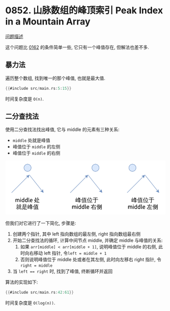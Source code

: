 # 0852. 山脉数组的峰顶索引 Peak Index in a Mountain Array

[问题描述](https://leetcode.com/problems/peak-index-in-a-mountain-array)

这个问题比 [0162](../0162.find-peak-element/index.md) 的条件简单一些,
它只有一个峰值存在, 但解法也差不多.

## 暴力法

遍历整个数组, 找到唯一的那个峰值, 也就是最大值.

```rust
{{#include src/main.rs:5:15}}
```

时间复杂度是 `O(n)`.

## 二分查找法

使用二分查找法找出峰值, 它与 middle 的元素有三种关系:

- `middle` 处就是峰值
- 峰值位于 `middle` 的左侧
- 峰值位于 `middle` 的右侧

![peak position](assets/peak-position.svg)

但我们对它进行了一下简化, 步骤是:

1. 创建两个指针, 其中 left 指向数组的最左侧, right 指向数组最右侧
2. 开始二分查找法的循环, 计算中间节点 middle, 并确定 middle 与峰值的关系:
    1. 如果 `arr[middle] < arr[middle + 1]`, 说明峰值位于 middle 的右侧, 此时向右移动 left 指针, 令`left = middle + 1`
    2. 否则说明峰值位于 middle 处或者在其左侧, 此时向左移右 right 指针, 令 `right = middle`
3. 当 `left == right` 时, 找到了峰值, 终断循环并返回

算法的实现如下:

```rust
{{#include src/main.rs:42:61}}
```

时间复杂度是 `O(log(n))`.